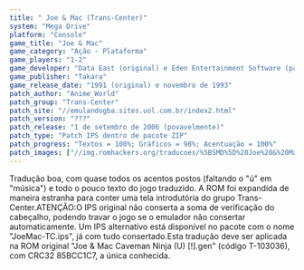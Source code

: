 ```yaml
---
title: " Joe & Mac (Trans-Center)"
system: "Mega Drive"
platform: "Console"
game_title: "Joe & Mac"
game_category: "Ação - Plataforma"
game_players: "1-2"
game_developer: "Data East (original) e Eden Entertainment Software (para Elite Systems)"
game_publisher: "Takara"
game_release_date: "1991 (original) e novembro de 1993"
patch_author: "Anime_World"
patch_group: "Trans-Center"
patch_site: "//emulandogba.sites.uol.com.br/index2.html"
patch_version: "???"
patch_release: "1 de setembro de 2006 (povavelmente)"
patch_type: "Patch IPS dentro de pacote ZIP"
patch_progress: "Textos = 100%; Gráficos = 98%; Acentuação = 100%"
patch_images: ["//img.romhackers.org/traducoes/%5BSMD%5D%20Joe%20&%20Mac%20-%20Trans-Center%20-%201.png","//img.romhackers.org/traducoes/%5BSMD%5D%20Joe%20&%20Mac%20-%20Trans-Center%20-%202.png","//img.romhackers.org/traducoes/%5BSMD%5D%20Joe%20&%20Mac%20-%20Trans-Center%20-%203.png"]
---
```

Tradução boa, com quase todos os acentos postos (faltando o "ú" em "música") e todo o pouco texto do jogo traduzido. A ROM foi expandida de maneira estranha para conter uma tela introdutória do grupo Trans-Center.ATENÇÃO:O IPS original não conserta a soma de verificação do cabeçalho, podendo travar o jogo se o emulador não consertar automaticamente. Um IPS alternativo está disponível no pacote com o nome "JoeMac-TC.ips", já com tudo consertado.Esta tradução deve ser aplicada na ROM original "Joe & Mac Caveman Ninja (U) [!].gen" (código T-103036), com CRC32 85BCC1C7, a única conhecida.